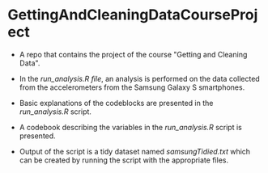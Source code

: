 # GettingAndCleaningDataCourseProject
* A repo that contains the project of the course "Getting and Cleaning Data".

* In the *run_analysis.R file*, an analysis is performed on the data collected from the accelerometers from the Samsung Galaxy S smartphones.

* Basic explanations of the codeblocks are presented in the *run_analysis.R* script.

* A codebook describing the variables in the *run_analysis.R* script is presented.

* Output of the script is a tidy dataset named *samsungTidied.txt* which can be created by running the script with the appropriate files.
